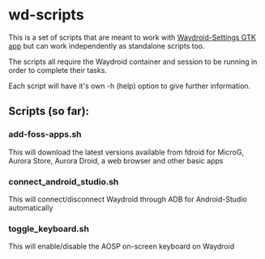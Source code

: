 # wd-scripts

This is a set of scripts that are meant to work with [Waydroid-Settings GTK app](https://github.com/axel358/Waydroid-Settings) but can work independently as standalone scripts too. 

The scripts all require the Waydroid container and session to be running in order to complete their tasks. 

Each script will have it's own -h (help) option to give further information. 

## Scripts (so far):

### add-foss-apps.sh

This will download the latest versions available from fdroid for MicroG, Aurora Store, Aurora Droid, a web browser and other basic apps

### connect_android_studio.sh

This will connect/disconnect Waydroid through ADB for Android-Studio automatically

### toggle_keyboard.sh

This will enable/disable the AOSP on-screen keyboard on Waydroid
